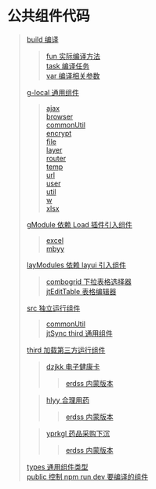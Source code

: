 # 公共组件代码

> [build 编译](./build/)
>
> > [fun 实际编译方法](./build/fun/)  
> > [task 编译任务](./build/task/)  
> > [var 编译相关参数](./build/var/)
>
> [g-local 通用组件](./g-lobal/)
>
> > [ajax](./g-lobal/ajax/)  
> > [browser](./g-lobal/browser/)  
> > [commonUtil](./g-lobal/commonUtil/)  
> > [encrypt](./g-lobal/encrypt/)  
> > [file](./g-lobal/file/)  
> > [layer](./g-lobal/layer/)  
> > [router](./g-lobal/router/)  
> > [temp](./g-lobal/temp/)  
> > [url](./g-lobal/url/)  
> > [user](./g-lobal/user/)  
> > [util](./g-lobal/util/)  
> > [w](./g-lobal/w/)  
> > [xlsx](./g-lobal/xlsx/)
>
> [gModule 依赖 Load 插件引入组件](./gModules/)
>
> > [excel](./gModules/excel/)  
> > [mbyy](./gModules/mbyy/)
>
> [layModules 依赖 layui 引入组件](./layModules/)
>
> > [combogrid 下拉表格选择器](./layModules/combogrid/)  
> > [jtEditTable 表格编辑器](./layModules/jtEditTable/)
>
> [src 独立运行组件](./src/)
>
> > [commonUtil](./src/commonUtil/)  
> > [jtSync third 通用组件](./src/jtSync/)
>
> [third 加载第三方运行组件](./third/)
>
> > [dzjkk 电子健康卡](./third/dzjkk/)
> >
> > > [erdss 内蒙版本](./third/dzjkk/erdss/)
>
> > [hlyy 合理用药](./third/hlyy/)
> >
> > > [erdss 内蒙版本](./third/hlyy/erdss/)
>
> > [yprkgl 药品采购下沉](./third/yprkgl/)
> >
> > > [erdss 内蒙版本](./third/yprkgl/erdss/)
>
> [types 通用组件类型](./types/)  
> [public 控制 npm run dev 要编译的组件](./public.ts)
